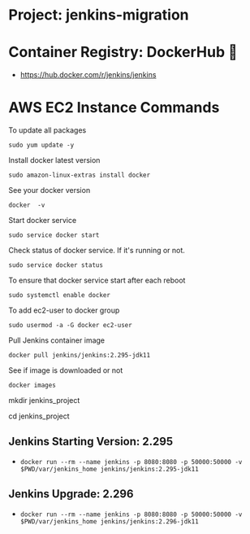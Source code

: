 # Project: jenkins-migration

# Container Registry: DockerHub 🐳

* https://hub.docker.com/r/jenkins/jenkins

# AWS EC2 Instance Commands
To update all packages
```
sudo yum update -y
```
Install docker latest version                             
```
sudo amazon-linux-extras install docker
```
See your docker version
```
docker  -v 
```
Start docker service
```
sudo service docker start
```
Check status of docker service. If it's running or not.                      
```
sudo service docker status
```
To ensure that docker service start after each reboot
```
sudo systemctl enable docker
```
To add ec2-user to docker group
```
sudo usermod -a -G docker ec2-user      
```
Pull Jenkins container image
```
docker pull jenkins/jenkins:2.295-jdk11
```
See if image is downloaded or not
```
docker images
```
mkdir jenkins_project

cd jenkins_project
## Jenkins Starting Version: 2.295

* `docker run --rm --name jenkins -p 8080:8080 -p 50000:50000 -v $PWD/var/jenkins_home jenkins/jenkins:2.295-jdk11`

## Jenkins Upgrade: 2.296
* `docker run --rm --name jenkins -p 8080:8080 -p 50000:50000 -v $PWD/var/jenkins_home jenkins/jenkins:2.296-jdk11`
